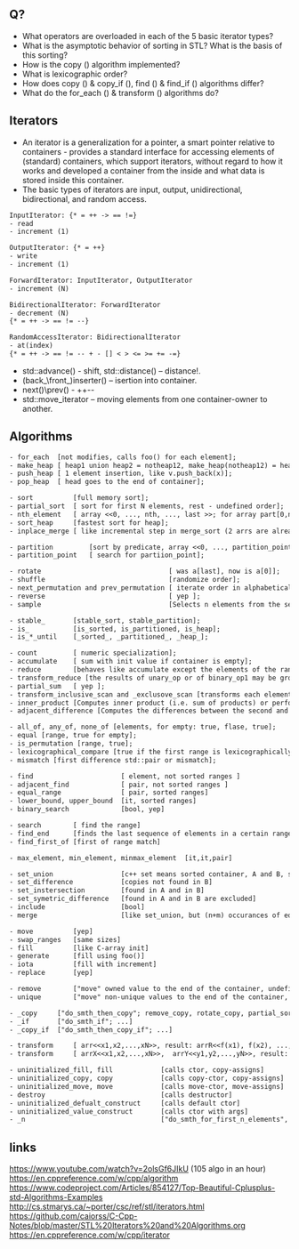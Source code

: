 ## Q?

- What operators are overloaded in each of the 5 basic iterator types?
- What is the asymptotic behavior of sorting in STL? What is the basis of this sorting?
- How is the copy () algorithm implemented?
- What is lexicographic order?
- How does copy () & copy_if (), find () & find_if () algorithms differ?
- What do the for_each () & transform () algorithms do?


## Iterators

- An iterator is a generalization for a pointer, a smart pointer relative to containers -
provides a standard interface for accessing elements of (standard) containers, which support iterators, without regard to how it works and developed a container from the inside and what data is stored inside this container.
- The basic types of iterators are input, output, unidirectional, bidirectional, and random access.

```txt
InputIterator: {* = ++ -> == !=}
- read
- increment (1)

OutputIterator: {* = ++}
- write
- increment (1)

ForwardIterator: InputIterator, OutputIterator
- increment (N)

BidirectionalIterator: ForwardIterator
- decrement (N)
{* = ++ -> == != --}

RandomAccessIterator: BidirectionalIterator
- at(index)
{* = ++ -> == != -- + - [] < > <= >= += -=}
```

- std::advance() - shift, std::distance() – distance!.
- (back_\front_\)inserter() – isertion into container.
- next()\prev() - ++\--
- std::move_iterator – moving elements from one container-owner to another.

## Algorithms

```txt
- for_each  [not modifies, calls foo() for each element];
- make_heap [ heap1 union heap2 = notheap12, make_heap(notheap12) = heap3];
- push_heap [ 1 element insertion, like v.push_back(x)];
- pop_heap  [ head goes to the end of container];

- sort          [full memory sort];
- partial_sort  [ sort for first N elements, rest - undefined order];
- nth_element   [ array <<0, ..., nth, ..., last >>; for array part[0,nth): a[i] < a[nth]; for part(nth,last]: a[i] > a[nth];undefined order];
- sort_heap     [fastest sort for heap];
- inplace_merge [ like incremental step in merge_sort (2 arrs are already sorted)];

- partition         [sort by predicate, array <<0, ..., partition_point, ..., last>>; part[0,nth): true; part(nth,last]: false];
- partition_point   [ search for partiion_point];

- rotate                                [ was a[last], now is a[0]];
- shuffle                               [randomize order];
- next_permutation and prev_permutation [ iterate order in alphabetical imaginable set of all possible orders ];
- reverse                               [ yep ];
- sample                                [Selects n elements from the sequence [first; last) (without replacement) such that each possible sample has equal probability of appearance, and writes those selected elements into the output iterator out. Random numbers are generated using the random number generator g.];

- stable_       [stable_sort, stable_partition];
- is_           [is_sorted, is_partitioned, is_heap];
- is_*_until    [_sorted_, _partitioned_, _heap_];

- count         [ numeric specialization];
- accumulate    [ sum with init value if container is empty];
- reduce        [behaves like accumulate except the elements of the range may be grouped and rearranged in arbitrary order];
- transform_reduce [the results of unary_op or of binary_op1 may be grouped and arranged in arbitrary order];
- partial_sum   [ yep ];
- transform_inclusive_scan and _exclusove_scan [transforms each element in the range [first, last) with unary_op, then computes an inclusive prefix sum operation using binary_op over the resulting range];
- inner_product [Computes inner product (i.e. sum of products) or performs ordered map/reduce operation on the range [first1, last1) and the range beginning at first2];
- adjacent_difference [Computes the differences between the second and the first of each adjacent pair of elements of the range [first, last) and writes them to the range beginning at d_first + 1. An unmodified copy of *first is written to *d_first.];

- all_of, any_of, none_of [elements, for empty: true, flase, true];
- equal [range, true for empty];
- is_permutation [range, true];
- lexicographical_compare [true if the first range is lexicographically less than the second];
- mismatch [first difference std::pair or mismatch];

- find                      [ element, not sorted ranges ]
- adjacent_find             [ pair, not sorted ranges ]
- equal_range               [ pair, sorted ranges]
- lower_bound, upper_bound  [it, sorted ranges]
- binary_search             [bool, yep]

- search        [ find the range]
- find_end      [finds the last sequence of elements in a certain range]
- find_first_of [first of range match]

- max_element, min_element, minmax_element  [it,it,pair]

- set_union                 [c++ set means sorted container, A and B, std::max(n,m) occurances of eq elements]
- set_difference            [copies not found in B]
- set_instersection         [found in A and in B]
- set_symetric_difference   [found in A and in B are excluded]
- include                   [bool]
- merge                     [like set_union, but (n+m) occurances of eq elements]

- move          [yep]
- swap_ranges   [same sizes]
- fill          [like C-array init]
- generate      [fill using foo()]
- iota          [fill with increment]
- replace       [yep]

- remove        ["move" owned value to the end of the container, undefined, IRL: elements are shifted => may do erase()]
- unique        ["move" non-unique values to the end of the container, undefined ]

- _copy     ["do_smth_then_copy"; remove_copy, rotate_copy, partial_sort, unique, reverse, replace, partition, partial_sort];
- _if       ["do_smth_if"; ...]
- _copy_if  ["do_smth_then_copy_if"; ...]

- transform     [ arr<<x1,x2,...,xN>>, result: arrR<<f(x1), f(x2), ..., f(xN)>>]
- transform     [ arrX<<x1,x2,...,xN>>,  arrY<<y1,y2,...,yN>>, result: arrR<<f(x1,y1), f(x2,y2), ..., f(xN,yN)>>]

- uninitialized_fill, fill            [calls ctor, copy-assigns]
- uninitialized_copy, copy            [calls copy-ctor, copy-assigns]
- uninitialized_move, move            [calls move-ctor, move-assigns]
- destroy                             [calls destructor]
- uninitialized_defualt_construct     [calls default ctor]
- uninitialized_value_construct       [calls ctor with args]
- _n                                  ["do_smth_for_first_n_elements", ...];

```

## links

https://www.youtube.com/watch?v=2olsGf6JIkU (105 algo in an hour)
https://en.cppreference.com/w/cpp/algorithm
https://www.codeproject.com/Articles/854127/Top-Beautiful-Cplusplus-std-Algorithms-Examples
http://cs.stmarys.ca/~porter/csc/ref/stl/iterators.html
https://github.com/caiorss/C-Cpp-Notes/blob/master/STL%20Iterators%20and%20Algorithms.org
https://en.cppreference.com/w/cpp/iterator
